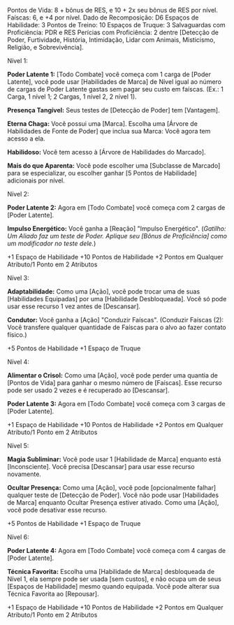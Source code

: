 Pontos de Vida: 8 + bônus de RES, e 10 + 2x seu bônus de RES por nível.
Faíscas: 6, e +4 por nível.
Dado de Recomposição: D6
Espaços de Habilidade: 3
Pontos de Treino: 10
Espaços de Truque: 3
Salvaguardas com Proficiência: PDR e RES
Perícias com Proficiência: 2 dentre [Detecção de Poder, Furtividade, História, Intimidação, Lidar com Animais, Misticismo, Religião, e Sobrevivência].

Nível 1: 

**Poder Latente 1:** [Todo Combate] você começa com 1 carga de [Poder Latente], você pode usar [Habilidades de Marca] de Nível igual ao número de cargas de Poder Latente gastas sem pagar seu custo em faíscas. (Ex.: 1 Carga, 1 nível 1; 2 Cargas, 1 nível 2, 2 nível 1).

**Presença Tangível:** Seus testes de [Detecção de Poder] tem [Vantagem].

**Eterna Chaga:** Você possui uma [Marca]. Escolha uma [Árvore de Habilidades de Fonte de Poder] que inclua sua Marca: Você agora tem acesso a ela.

**Habilidoso:** Você tem acesso à [Árvore de Habilidades do Marcado].

**Mais do que Aparenta:** Você pode escolher uma [Subclasse de Marcado] para se especializar, ou escolher ganhar [5 Pontos de Habilidade] adicionais por nível.

Nível 2:

**Poder Latente 2:** Agora em [Todo Combate] você começa com 2 cargas de [Poder Latente].

**Impulso Energético:** Você ganha a [Reação] "Impulso Energético". (*Gatilho: Um Aliado faz um teste de Poder. Aplique seu [Bônus de Proficiência] como um modificador no teste dele.*)

+1 Espaço de Habilidade
+10 Pontos de Habilidade
+2 Pontos em Qualquer Atributo/1 Ponto em 2 Atributos

Nível 3:

**Adaptabilidade:** Como uma [Ação], você pode trocar uma de suas [Habilidades Equipadas] por uma [Habilidade Desbloqueada]. Você só pode usar esse recurso 1 vez antes de [Descansar].

**Condutor:** Você ganha a [Ação] "Conduzir Faíscas". (Conduzir Faíscas (2): Você transfere qualquer quantidade de Faíscas para o alvo ao fazer contato físico.)

+5 Pontos de Habilidade
+1 Espaço de Truque

Nível 4:

**Alimentar o Crisol:** Como uma [Ação], você pode perder uma quantia de [Pontos de Vida] para ganhar o mesmo número de [Faíscas]. Esse recurso pode ser usado 2 vezes e é recuperado ao [Descansar].

**Poder Latente 3:** Agora em [Todo Combate] você começa com 3 cargas de [Poder Latente].

+1 Espaço de Habilidade
+10 Pontos de Habilidade
+2 Pontos em Qualquer Atributo/1 Ponto em 2 Atributos

Nível 5:

**Magia Subliminar:** Você pode usar 1 [Habilidade de Marca] enquanto está [Inconsciente]. Você precisa [Descansar] para usar esse recurso novamente.

**Ocultar Presença:** Como uma [Ação], você pode [opcionalmente falhar] qualquer teste de [Detecção de Poder]. Você não pode usar [Habilidades de Marca] enquanto Ocultar Presença estiver ativado. Como uma [Ação], você pode desativar esse recurso.

+5 Pontos de Habilidade
+1 Espaço de Truque

Nível 6:

**Poder Latente 4:** Agora em [Todo Combate] você começa com 4 cargas de [Poder Latente].

**Técnica Favorita:** Escolha uma [Habilidade de Marca] desbloqueada de Nível 1, ela sempre pode ser usada [sem custos], e não ocupa um de seus [Espaços de Habilidade] mesmo quando equipada. Você pode alterar sua Técnica Favorita ao [Repousar].

+1 Espaço de Habilidade
+10 Pontos de Habilidade
+2 Pontos em Qualquer Atributo/1 Ponto em 2 Atributos